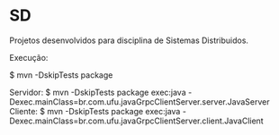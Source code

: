 # SD
Projetos desenvolvidos para disciplina de Sistemas Distribuidos.


Execução:

$ mvn -DskipTests package

Servidor: $ mvn -DskipTests package exec:java -Dexec.mainClass=br.com.ufu.javaGrpcClientServer.server.JavaServer
Cliente:  $ mvn -DskipTests package exec:java -Dexec.mainClass=br.com.ufu.javaGrpcClientServer.client.JavaClient

